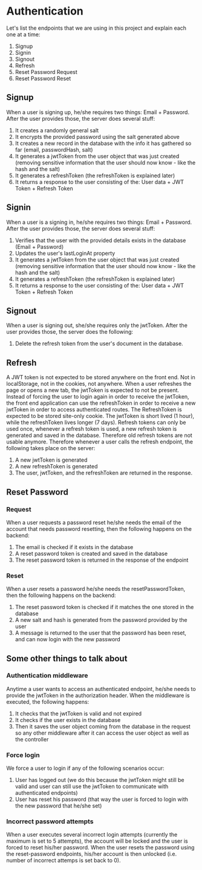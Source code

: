 # Authentication

Let's list the endpoints that we are using in this project and explain each one at a time:

1. Signup
1. Signin
1. Signout
1. Refresh
1. Reset Password Request
1. Reset Password Reset

## Signup

When a user is signing up, he/she requires two things: Email + Password. After the user provides those, the server does several stuff:

1. It creates a randomly general salt
1. It encrypts the provided password using the salt generated above
1. It creates a new record in the database with the info it has gathered so far (email, passwordHash, salt)
1. It generates a jwtToken from the user object that was just created (removing sensitive information that the user should now know - like the hash and the salt)
1. It generates a refreshToken (the refreshToken is explained later)
1. It returns a response to the user consisting of the: User data + JWT Token + Refresh Token

## Signin

When a user is a signing in, he/she requires two things: Email + Password. After the user provides those, the server does several stuff:

1. Verifies that the user with the provided details exists in the database (Email + Password)
1. Updates the user's lastLoginAt property
1. It generates a jwtToken from the user object that was just created (removing sensitive information that the user should now know - like the hash and the salt)
1. It generates a refreshToken (the refreshToken is explained later)
1. It returns a response to the user consisting of the: User data + JWT Token + Refresh Token

## Signout

When a user is signing out, she/she requires only the jwtToken. After the user provides those, the server does the following:

1. Delete the refresh token from the user's document in the database.

## Refresh

A JWT token is not expected to be stored anywhere on the front end. Not in localStorage, not in the cookies, not anywhere. When a user refreshes the page or opens a new tab, the jwtToken is expected to not be present. Instead of forcing the user to login again in order to receive the jwtToken, the front end application can use the refreshToken in order to receive a new jwtToken in order to access authenticated routes.
The RefreshToken is expected to be stored site-only cookie. The jwtToken is short lived (1 hour), while the refreshToken lives longer (7 days). Refresh tokens can only be used once, whenever a refresh token is used, a new refresh token is generated and saved in the database. Therefore old refresh tokens are not usable anymore.
Therefore whenever a user calls the refresh endpoint, the following takes place on the server:

1. A new jwtToken is generated
1. A new refreshToken is generated
1. The user, jwtToken, and the refreshToken are returned in the response.

## Reset Password

### Request

When a user requests a password reset he/she needs the email of the account that needs password resetting, then the following happens on the backend:

1. The email is checked if it exists in the database
1. A reset password token is created and saved in the database
1. The reset password token is returned in the response of the endpoint

### Reset

When a user resets a password he/she needs the resetPasswordToken, then the following happens on the backend:

1. The reset password token is checked if it matches the one stored in the database
1. A new salt and hash is generated from the password provided by the user
1. A message is returned to the user that the password has been reset, and can now login with the new password

## Some other things to talk about

### Authentication middleware

Anytime a user wants to access an authenticated endpoint, he/she needs to provide the jwtToken in the authorization header. When the middleware is executed, the following happens:

1. It checks that the jwtToken is valid and not expired
1. It checks if the user exists in the database
1. Then it saves the user object coming from the database in the request so any other middleware after it can access the user object as well as the controller

### Force login

We force a user to login if any of the following scenarios occur:

1. User has logged out (we do this because the jwtToken might still be valid and user can still use the jwtToken to communicate with authenticated endpoints)
2. User has reset his password (that way the user is forced to login with the new password that he/she set)

### Incorrect password attempts

When a user executes several incorrect login attempts (currently the maximum is set to 5 attempts), the account will be locked and the user is forced to reset his/her password. When the user resets the password using the reset-password endpoints, his/her account is then unlocked (i.e. number of incorrect attemps is set back to 0).
